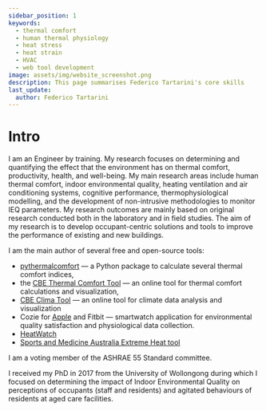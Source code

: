 ```yaml
---
sidebar_position: 1
keywords: 
  - thermal comfort
  - human thermal physiology
  - heat stress
  - heat strain
  - HVAC
  - web tool development
image: assets/img/website_screenshot.png
description: This page summarises Federico Tartarini's core skills
last_update:
  author: Federico Tartarini
---
```


# Intro

I am an Engineer by training. 
My research focuses on determining and quantifying the effect that the environment has on thermal comfort, productivity, health, and well-being. 
My main research areas include human thermal comfort, indoor environmental quality, heating ventilation and air conditioning systems, cognitive performance, thermophysiological modelling, and the development of non-intrusive methodologies to monitor IEQ parameters. 
My research outcomes are mainly based on original research conducted both in the laboratory and in field studies. 
The aim of my research is to develop occupant-centric solutions and tools to improve the performance of existing and new buildings.

I am the main author of several free and open-source tools: 
* [pythermalcomfort](https://pythermalcomfort.readthedocs.io/en/latest/) — a Python package to calculate several thermal comfort indices, 
* the [CBE Thermal Comfort Tool](https://comfort.cbe.berkeley.edu/) — an online tool for thermal comfort calculations and visualization, 
* [CBE Clima Tool](https://clima.cbe.berkeley.edu/) — an online tool for climate data analysis and visualization
* Cozie for [Apple](https://cozie-apple.app/) and Fitbit — smartwatch application for environmental quality satisfaction and physiological data collection.
* [HeatWatch](https://heatwatch.sydney.edu.au/)
* [Sports and Medicine Australia Extreme Heat tool](https://sma-heat-policy.sydney.edu.au/)

I am a voting member of the ASHRAE 55 Standard committee.

I received my PhD in 2017 from the University of Wollongong during which I focused on determining the impact of Indoor Environmental Quality on perceptions of occupants (staff and residents) and agitated behaviours of residents at aged care facilities.
